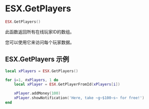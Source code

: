 # ESX.GetPlayers

```lua
ESX.GetPlayers()
```

此函数返回所有在线玩家ID的数组。

您可以使用它来访问每个玩家数据。

## ESX.GetPlayers 示例

```lua
local xPlayers = ESX.GetPlayers()

for i=1, #xPlayers, 1 do
	local xPlayer = ESX.GetPlayerFromId(xPlayers[i])

	xPlayer.addMoney(100)
	xPlayer.showNotification('Here, take ~g~$100~s~ for free!')
end
```
